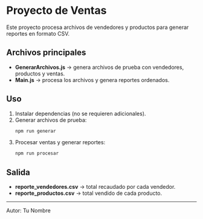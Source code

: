 # Proyecto de Ventas

Este proyecto procesa archivos de vendedores y productos para generar reportes en formato CSV.

## Archivos principales

- **GenerarArchivos.js** → genera archivos de prueba con vendedores, productos y ventas.
- **Main.js** → procesa los archivos y genera reportes ordenados.

## Uso

1. Instalar dependencias (no se requieren adicionales).
2. Generar archivos de prueba:
   ```bash
   npm run generar
   ```
3. Procesar ventas y generar reportes:
   ```bash
   npm run procesar
   ```

## Salida

- **reporte_vendedores.csv** → total recaudado por cada vendedor.
- **reporte_productos.csv** → total vendido de cada producto.

---
Autor: Tu Nombre
